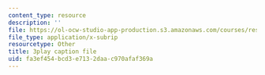 ```yaml
---
content_type: resource
description: ''
file: https://ol-ocw-studio-app-production.s3.amazonaws.com/courses/res-env-001-climate-action-hands-on-harnessing-science-with-communities-to-cut-carbon-january-iap-2017/fa3ef454bcd3e7132daac970afaf369a_wbAC6IQtgAU.srt
file_type: application/x-subrip
resourcetype: Other
title: 3play caption file
uid: fa3ef454-bcd3-e713-2daa-c970afaf369a
---
```

